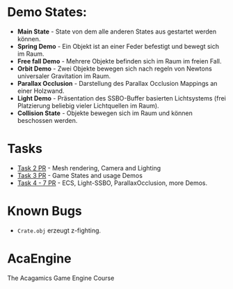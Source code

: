 # Demo States:

* **Main State** - State von dem alle anderen States aus gestartet werden können.
* **Spring Demo** - Ein Objekt ist an einer Feder befestigt und bewegt sich im Raum.
* **Free fall Demo** - Mehrere Objekte befinden sich im Raum im freien Fall.
* **Orbit Demo** - Zwei Objekte bewegen sich nach regeln von Newtons universaler Gravitation im Raum.
* **Parallax Occlusion** - Darstellung des Parallax Occlusion Mappings an einer Holzwand.
* **Light Demo** - Präsentation des SSBO-Buffer basierten Lichtsystems (frei Platzierung beliebig vieler Lichtquellen im Raum).
* **Collision State** - Objekte bewegen sich im Raum und können beschossen werden.

# Tasks

* [Task 2 PR](https://github.com/BlazingTwist/GameEngineProject/pull/1) - Mesh rendering, Camera and Lighting
* [Task 3 PR](https://github.com/BlazingTwist/GameEngineProject/pull/2) - Game States and usage Demos
* [Task 4 - 7 PR](https://github.com/BlazingTwist/GameEngineProject/pull/3) - ECS, Light-SSBO, ParallaxOcclusion, more Demos.

# Known Bugs

* `Crate.obj` erzeugt z-fighting.

# AcaEngine

The Acagamics Game Engine Course
